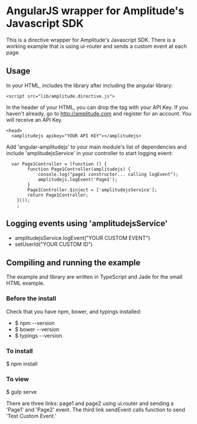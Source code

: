 # AngularJS wrapper for Amplitude's Javascript SDK 

This is a directive wrapper for Amplitude's Javascript SDK. There is a working example that is using ui-router and sends a custom event at each page.

## Usage
In your HTML, includes the library after including the angular library:

```
<script src="lib/amplitude.directive.js">
```

In the header of your HTML, you can drop the tag with your API Key. If you haven't already, go to http://amplitude.com and register for an account. You will receive an API Key.

```
<head>
  <amplitudejs apikey="YOUR API KEY"></amplitudejs>
```

Add 'angular-amplitudejs' to your main module's list of dependencies and include 'amplitudejsService' in your controller to start logging event:

```
  var Page1Controller = (function () {
        function Page1Controller(amplitudejs) {
            console.log("page1 constructor... calling logEvent");
            amplitudejs.logEvent('Page1');
        }
        Page1Controller.$inject = ['amplitudejsService'];
        return Page1Controller;
    }());
    ;
```

## Logging events using 'amplitudejsService'

- amplitudejsService.logEvent("YOUR CUSTOM EVENT")
- setUserId("YOUR CUSTOM ID")

## Compiling and running the example
The example and library are written in TypeScript and Jade for the small HTML example.

### Before the install
Check that you have npm, bower, and typings installed:

- $ npm --version
- $ bower --version
- $ typings --version

### To install
$ npm install

### To view
$ gulp serve

There are three links: page1 and page2 using ui.router and sending a 'Page1' and 'Page2' event.
The third link sendEvent calls function to send 'Test Custom Event.'
